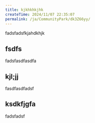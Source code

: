 ```yaml
---
title: kjkhkhkjhk
createTime: 2024/11/07 22:35:07
permalink: /ja/CommunityPark/dk3Z66yy/
---
```



fadsfadsfkjahdkhjk 

## fsdfs 
fadsfasdfasdfa


## kjl;jj

fasdfasdfadsf

##  ksdkfjgfa

fadsfadsf